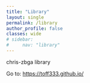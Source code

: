 ```yaml
---
title: "Library"
layout: single
permalink: /library
author_profile: false
classes: wide
# sidebar:
#     nav: "library"
---
```


chris-zbga library

Go to: https://toff333.github.io/